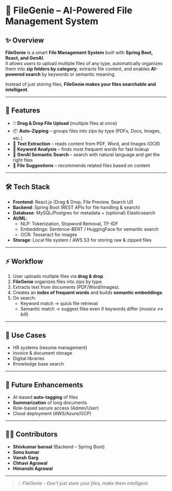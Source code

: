 # 📂 FileGenie – AI-Powered File Management System

## ✨ Overview
**FileGenie** is a smart **File Management System** built with **Spring Boot, React, and GenAI**.  
It allows users to upload multiple files of any type, automatically organizes them into **zip folders by category**, extracts file content, and enables **AI-powered search** by keywords or semantic meaning.  

Instead of just storing files, **FileGenie makes your files searchable and intelligent**.

---

## 🚀 Features
- 🖱️ **Drag & Drop File Upload** (multiple files at once)
- 📦 **Auto-Zipping** – groups files into zips by type (PDFs, Docs, Images, etc.)
- 📑 **Text Extraction** – reads content from PDF, Word, and Images (OCR)
- 🔎 **Keyword Analysis** – finds most frequent words for fast lookup
- 🤖 **GenAI Semantic Search** – search with natural language and get the right files
- 📂 **File Suggestions** – recommends related files based on content

---

## 🛠️ Tech Stack
- **Frontend**: React.js (Drag & Drop, File Preview, Search UI)
- **Backend**: Spring Boot (REST APIs for file handling & search)
- **Database**: MySQL/Postgres for metadata + (optional) Elasticsearch
- **AI/ML**:
  - NLP: Tokenization, Stopword Removal, TF-IDF
  - Embeddings: Sentence-BERT / HuggingFace for semantic search
  - OCR: Tesseract for images
- **Storage**: Local file system / AWS S3 for storing raw & zipped files

---

## ⚡ Workflow
1. User uploads multiple files via **drag & drop**.  
2. **FileGenie** organizes files into zips by type.  
3. Extracts text from documents (PDF/Word/Images).  
4. Creates an **index of frequent words** and builds **semantic embeddings**.  
5. On search:
   - Keyword match → quick file retrieval  
   - Semantic match → suggest files even if keywords differ (*invoice ↔ bill*)  

---

## 🎯 Use Cases
- HR systems (resume management)  
- Invoice & document storage  
- Digital libraries  
- Knowledge base search  

---

## 🔮 Future Enhancements
- AI-based **auto-tagging** of files  
- **Summarization** of long documents  
- Role-based secure access (Admin/User)  
- Cloud deployment (AWS/Azure/GCP)  

---

## 👨‍💻 Contributors
- **Shivkumar bansal** (Backend – Spring Boot)  
- **Sonu kumar**
- **Vansh Garg**
- **Chhavi Agrawal**
- **Himanshi Agrawal**

---

> 💡 *FileGenie – Don’t just store your files, make them intelligent.*  
